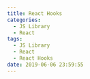 ```yaml
---
title: React Hooks
categories:
  - JS Library
  - React
tags:
  - JS Library
  - React
  - React Hooks
date: 2019-06-06 23:59:55
---
```

